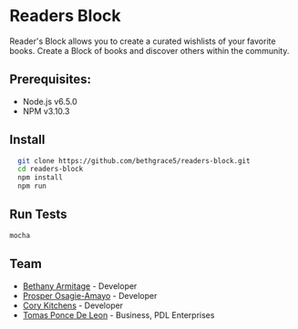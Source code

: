 # Readers Block #
Reader's Block allows you to create a curated wishlists of your favorite books.
Create a Block of books and discover others within the community.

## Prerequisites: ##
  - Node.js v6.5.0
  - NPM v3.10.3

## Install ##
```sh
  git clone https://github.com/bethgrace5/readers-block.git
  cd readers-block
  npm install
  npm run
```

## Run Tests ##
```sh
mocha
```


## Team ##
- [Bethany Armitage](http://bethgrace5.github.io/) - Developer
- [Prosper Osagie-Amayo](https://www.linkedin.com/in/prosperoa) - Developer
- [Cory Kitchens](http://corykitchens.com) - Developer
- [Tomas Ponce De Leon](http://pdl.enterprises/) - Business, PDL Enterprises
